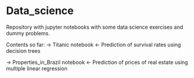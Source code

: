 # Data_science

Repository with jupyter notebooks with some data science exercises and dummy problems.

Contents so far:
-> Titanic notebook <- Prediction of survival rates using decision trees


-> Properties_in_Brazil notebook <- Prediction of prices of real estate using multiple linear regression
